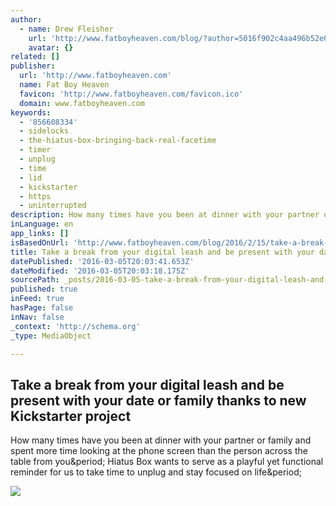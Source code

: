 ```yaml
---
author:
  - name: Drew Fleisher
    url: 'http://www.fatboyheaven.com/blog/?author=5016f902c4aa496b52e0a093'
    avatar: {}
related: []
publisher:
  url: 'http://www.fatboyheaven.com'
  name: Fat Boy Heaven
  favicon: 'http://www.fatboyheaven.com/favicon.ico'
  domain: www.fatboyheaven.com
keywords:
  - '856608334'
  - sidelocks
  - the-hiatus-box-bringing-back-real-facetime
  - timer
  - unplug
  - time
  - lid
  - kickstarter
  - https
  - uninterrupted
description: How many times have you been at dinner with your partner or family and spent more time looking at the phone screen than the person across the table from you. Hiatus Box wants to serve as a playful yet functional reminder for us to take time to unplug and stay focused on life.
inLanguage: en
app_links: []
isBasedOnUrl: 'http://www.fatboyheaven.com/blog/2016/2/15/take-a-break-from-your-digital-leash-and-be-present-with-your-date-or-family-thanks-to-new-kickstarter-project'
title: Take a break from your digital leash and be present with your date or family thanks to new Kickstarter project
datePublished: '2016-03-05T20:03:41.653Z'
dateModified: '2016-03-05T20:03:18.175Z'
sourcePath: _posts/2016-03-05-take-a-break-from-your-digital-leash-and-be-present-with-you.md
published: true
inFeed: true
hasPage: false
inNav: false
_context: 'http://schema.org'
_type: MediaObject

---
```

<article style=""><h1>Take a break from your digital leash and be present with your date or family thanks to new Kickstarter project</h1><p>How many times have you been at dinner with your partner or family and spent more time looking at the phone screen than the person across the table from you&amp;period; Hiatus Box wants to serve as a playful yet functional reminder for us to take time to unplug and stay focused on life&amp;period;</p><img src="http://static1.squarespace.com/static/50172085e4b06a1e6585c6db/511d7fb8e4b06ce94278a79d/56c1a272b6aa6086263e6fce/1455531029436/image.jpg?format=1000w" /></article>